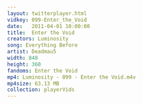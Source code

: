 ```yaml
---
layout: twitterplayer.html
vidkey: 099-Enter_the_Void
date:   2011-04-01 10:00:00
title:  Enter the Void
creators: Luminosity
song: Everything Before
artist: Deadmau5
width: 848
height: 360
fandoms: Enter the Void
mp4: Luminosity - 099 - Enter the Void.m4v
mp4size: 63.13 MB
collection: playerVids
---
```


  <div>
  
  </div>
  